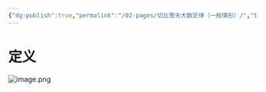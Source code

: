 ```yaml
---
{"dg-publish":true,"permalink":"/02-pages/切比雪夫大数定律（一般情形）/","tags":["personal/blog","概率论","概念"]}
---
```


# 定义
![image.png](https://yelanyanyu-img-bed.oss-cn-hangzhou.aliyuncs.com/img/blog/2024/06/20240614154239.png)
